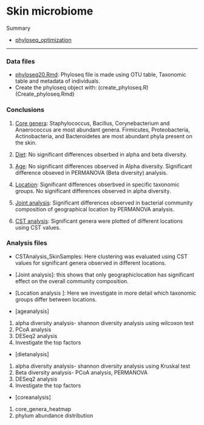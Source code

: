 # Skin microbiome


Summary
* [phyloseq_optimization](phyloseq_optimization.md) 
----------------------------------------------------------------------------

### Data files

* [phyloseq20.Rmd](phyloseq20.Rmd): Phyloseq file is made using OTU table, 
Taxonomic table and metadata of individuals.
* Create the phyloseq object with: (create_phyloseq.R) (Create_phyloseq.Rmd)

### Conclusions
1. [Core genera](coreanalysis.md): Staphylococcus, Bacillus, Corynebacterium and Anaerococcus
are most abundant genera. Firmicutes, Proteobacteria, Actinobacteria, and Bacteroidetes
are most abundant phyla present on the skin.

2. [Diet](dietanalysis.md): No significant differences obserbed in alpha and beta diversity.

3. [Age](ageanalysis.md): No significant differences observed in Alpha diversity. Significant difference obseved 
in PERMANOVA (Beta diversity) analysis.

4. [Location](locationanalysis.md): Significant differences obserbved in specific taxonomic groups. No significant 
differences observed in alpha diversity. 

5. [Joint analysis](jointanalysis.md): Significant differences observed in bacterial community composition of geographical
location by PERMANOVA analysis. 

6. [CST analysis](CSTAnalysis_SkinSamples.md): Significant genera were plotted of different locations using CST values.


### Analysis files
* CSTAnalysis_SkinSamples: Here clustering was evaluated using CST values for 
significant genera observed in different locations.

* [Joint analysis]: this shows that only geographiclocation has significant
effect on the overall community composition.

* [Location analysis ]: Here we investigate in more detail which taxonomic groups differ between locations.

* [ageanalysis]
1. alpha diversity analysis- shannon diversity analysis using wilcoxon test
2. PCoA analysis
3. DESeq2 analysis
4. Investigate the top factors

* [dietanalysis]
1. alpha diversity analysis- shannon diversity analysis using Kruskal test
2. Beta diversity analysis- PCoA analysis, PERMANOVA
3. DESeq2 analysis
4. Investigate the top factors

* [coreanalysis]
1. core_genera_heatmap
2. phylum abundance distribution

